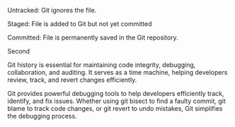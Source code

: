 
<p>Untracked: Git ignores the file.</p>
<p>Staged: File is added to Git but not yet committed</p>
<p>Committed: File is permanently saved in the Git repository.</p>
<p>Second</p>
<p>Git history is essential for maintaining code integrity, debugging, collaboration, and auditing. It serves as a time machine, helping developers review, track, and revert changes efficiently.</p>
<p>Git provides powerful debugging tools to help developers efficiently track, identify, and fix issues. Whether using git bisect to find a faulty commit, git blame to track code changes, or git revert to undo mistakes, Git simplifies the debugging process.</p>
